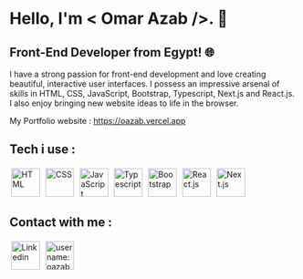 # Hello, I'm < Omar Azab />. 👋

## Front-End Developer from Egypt! 🌐


I have a strong passion for front-end development and love creating beautiful, interactive user interfaces. I possess an impressive arsenal of skills in HTML, CSS, JavaScript, Bootstrap, Typescript, Next.js and React.js. I also enjoy bringing new website ideas to life in the browser. 

My Portfolio website :
https://oazab.vercel.app

## Tech i use :
<img src="https://skillicons.dev/icons?i=html" height="50px" title="HTML" style="padding: 3px" class="skill-icon"> <img src="https://skillicons.dev/icons?i=css" height="50px" title="CSS" style="padding: 3px" class="skill-icon"> <img src="https://skillicons.dev/icons?i=js" title="JavaScript" height="50px" style="padding: 3px" class="skill-icon"> <img src="https://skillicons.dev/icons?i=ts" title="Typescript" height="50px" style="padding: 3px" class="skill-icon"> <img src="https://skillicons.dev/icons?i=bootstrap" height="50px" title="Bootstrap" style="padding: 3px" class="skill-icon"> <img src="https://skillicons.dev/icons?i=react" height="50px" title="React.js" style="padding: 3px" class="skill-icon"> <img src="https://skillicons.dev/icons?i=nextjs" height="50px" title="Next.js" style="padding: 3px" class="skill-icon">

## Contact with me :
<a href="https://www.linkedin.com/in/omar-azab-843089292/"><img src="https://skillicons.dev/icons?i=linkedin" height="50px" title="Linkedin" style="padding: 3px" class="skill-icon"></a>
<img src="https://skillicons.dev/icons?i=discord" height="50px" title="username: oazab" style="padding: 3px" class="skill-icon">

